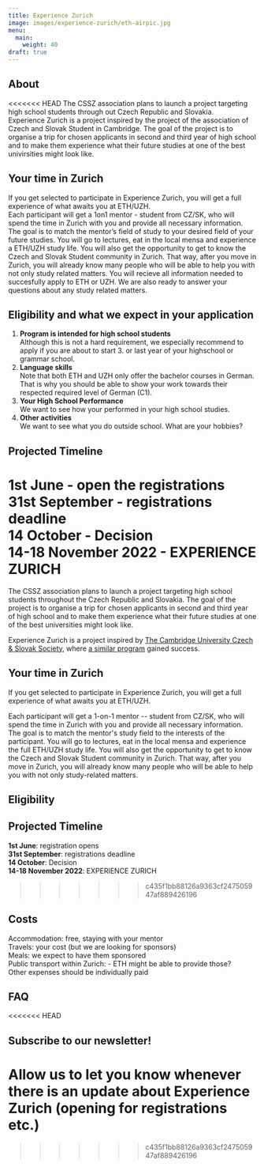 ```yaml
---
title: Experience Zurich
image: images/experience-zurich/eth-airpic.jpg
menu:
  main:
    weight: 40
draft: true
---
```

## About

<<<<<<< HEAD
The CSSZ association plans to launch a project targeting high school students through out Czech Republic and Slovakia. \
Experience Zurich is a project inspired by the project of the association of Czech and Slovak Student in Cambridge. The goal of the project is to organise a trip for chosen applicants in second and third year of high school and to make them experience what their future studies at one of the best univirsities might look like. 
## Your time in Zurich

If you get selected to participate in Experience Zurich, you will get a full experience of what awaits you at ETH/UZH. \
Each participant will get a 1on1 mentor - student from CZ/SK, who will spend the time in Zurich with you and provide all necessary information. \
The goal is to match the mentor’s field of study to your desired field of your future studies.
You will go to lectures, eat in the local mensa and experience a ETH/UZH study life. You will also get the opportunity to get to know the Czech and Slovak Student community in Zurich. That way, after you move in Zurich, you will already know many people who will be able to help you with not only study related matters.
You will recieve all information needed to succesfully apply to ETH or UZH. We are also ready to answer your questions about any study related matters.
## Eligibility and what we expect in your application 

1. **Program is intended for high school students** \
Although this is not a hard requirement, we especially recommend to apply if you are about to start 3. or last year of your highschool or grammar school.
2. **Language skills** \
Note that both ETH and UZH only offer the bachelor courses in German. That is why you should be able to show your work towards their respected required level of German (C1).
3. **Your High School Performance** \
We want to see how your performed in your high school studies.
4. **Other activities** \
We want to see what you do outside school. What are your hobbies?
## Projected Timeline

**1st June** - open the registrations \
**31st September** - registrations deadline \
**14 October** - Decision \
**14-18 November 2022** - EXPERIENCE ZURICH 
=======
The CSSZ association plans to launch a project targeting high school students throughout the Czech Republic and Slovakia.
The goal of the project is to organise a trip for chosen applicants in second and third year of high school and to make them experience what their future studies at one of the best universities might look like.

Experience Zurich is a project inspired by [The Cambridge University Czech & Slovak Society](http://cucss.uk/), where [a similar program](http://cucss.uk/experience-cambridge-en/) gained success. 

## Your time in Zurich

If you get selected to participate in Experience Zurich, you will get a full experience of what awaits you at ETH/UZH.

Each participant will get a 1-on-1 mentor -- student from CZ/SK, who will spend the time in Zurich with you and provide all necessary information.
The goal is to match the mentor's study field to the interests of the participant.
You will go to lectures, eat in the local mensa and experience the full ETH/UZH study life.
You will also get the opportunity to get to know the Czech and Slovak Student community in Zurich.
That way, after you move in Zurich, you will already know many people who will be able to help you with not only study-related matters.

## Eligibility

## Projected Timeline

**1st June**: registration opens  
**31st September**: registrations deadline  
**14 October**: Decision  
**14-18 November 2022**: EXPERIENCE ZURICH 

>>>>>>> c435f1bb88126a9363cf247505947af889426196
## Costs

Accommodation: free, staying with your mentor  
Travels: your cost (but we are looking for sponsors)  
Meals: we expect to have them sponsored  
Public transport within Zurich: - ETH might be able to provide those?  
Other expenses should be individually paid

## FAQ
<<<<<<< HEAD

## Subscribe to our newsletter!
Allow us to let you know whenever there is an update about Experience Zurich (opening for registrations etc.)
=======
>>>>>>> c435f1bb88126a9363cf247505947af889426196
